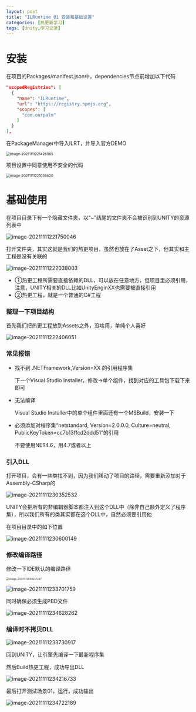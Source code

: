 ```yaml
---
layout: post
title: "ILRuntime 01 安装和基础设置"
categories: [热更新学习]
tags: [Unity,学习记录] 
---
```


# 安装

在项目的Packages/manifest.json中，dependencies节点前增加以下代码

```json
"scopedRegistries": [
  {
    "name": "ILRuntime",
    "url": "https://registry.npmjs.org",
    "scopes": [
      "com.ourpalm"
    ]
  }
],
```

在PackageManager中导入ILRT，并导入官方DEMO

<img src="https://cdn.jsdelivr.net/gh/Gasskin/CloudImg/img/202111112214015.png" alt="image-20211111221426965" style="zoom: 67%;" />

项目设置中同意使用不安全的代码

<img src="https://cdn.jsdelivr.net/gh/Gasskin/CloudImg/img/202111112210661.png" alt="image-20211111221036620" style="zoom:67%;" />

# 基础使用

在项目目录下有一个隐藏文件夹，以“~”结尾的文件夹不会被识别到UNITY的资源列表中

![image-20211111221750046](https://cdn.jsdelivr.net/gh/Gasskin/CloudImg/img/202111112217088.png)

打开文件夹，其实这就是我们的热更项目，虽然也放在了Asset之下，但其实和主工程是没有关联的

![image-20211111222038003](https://cdn.jsdelivr.net/gh/Gasskin/CloudImg/img/202111112220030.png)

- ①热更工程所需要直接依赖的DLL，可以放在任意地方，但项目里必须引用，注意，UNITY相关的DLL比如UnityEnginXX也需要被直接引用
- ②热更工程，就是一个普通的C#工程

### 整理一下项目结构

首先我们把热更工程放到Assets之外，没啥用，单纯个人喜好

![image-20211111222406051](https://cdn.jsdelivr.net/gh/Gasskin/CloudImg/img/202111112224078.png)

### 常见报错

- 找不到 .NETFramework,Version=XX 的引用程序集

  下一个Visual Studio Installer，修改->单个组件，找到对应的工具包下载下来即可

- 无法编译

  Visual Studio Installer中的单个组件里面还有一个MSBuild，安装一下

- 必须添加对程序集“netstandard, Version=2.0.0.0, Culture=neutral, PublicKeyToken=cc7b13ffcd2ddd51”的引用

  不要使用NET4.6，用4.7或者以上

### 引入DLL

打开项目，会有一些类找不到，因为我们移动了项目的路径，需要重新添加对于Assembly-CSharp的

![image-20211111230352532](https://cdn.jsdelivr.net/gh/Gasskin/CloudImg/img/202111112303576.png)



UNITY会把所有的非编辑器脚本都注入到这个DLL中（除非自己额外定义了程序集），所以我们所有的类其实都在这个DLL中，自然必须要引用他

在项目目录中的如下位置

![image-20211111230600149](https://cdn.jsdelivr.net/gh/Gasskin/CloudImg/img/202111112306181.png)



### 修改编译路径

修改一下IDE默认的编译路径

<img src="https://cdn.jsdelivr.net/gh/Gasskin/CloudImg/img/202111112306271.png" alt="image-20211111230637237" style="zoom:50%;" />

![image-20211111233701759](https://cdn.jsdelivr.net/gh/Gasskin/CloudImg/img/202111112337795.png)

同时确保必须生成PBD文件

![image-20211111234628262](https://cdn.jsdelivr.net/gh/Gasskin/CloudImg/img/202111112346301.png)

 ### 编译时不拷贝DLL

![image-20211111233730917](https://cdn.jsdelivr.net/gh/Gasskin/CloudImg/img/202111112337949.png)

回到UNITY，让引擎先编译一下最新程序集

然后Build热更工程，成功导出DLL

![image-20211111234216733](https://cdn.jsdelivr.net/gh/Gasskin/CloudImg/img/202111112342760.png)

最后打开测试场景01，运行，成功输出

![image-20211111234722189](https://cdn.jsdelivr.net/gh/Gasskin/CloudImg/img/202111112347219.png)
